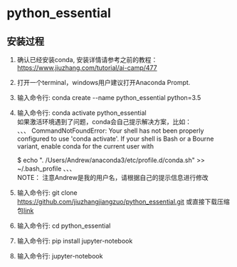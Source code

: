 # python_essential

## 安装过程   
1. 确认已经安装conda, 安装详情请参考之前的教程：https://www.jiuzhang.com/tutorial/ai-camp/477
2. 打开一个terminal，windows用户建议打开Anaconda Prompt.
3. 输入命令行: conda create --name python_essential python=3.5
3. 输入命令行: conda activate python_essential        
如果激活环境遇到了问题，conda会自己提示解决方案，比如：   
、、、
CommandNotFoundError: Your shell has not been properly configured to use 'conda activate'.
If your shell is Bash or a Bourne variant, enable conda for the current user with

    $ echo ". /Users/Andrew/anaconda3/etc/profile.d/conda.sh" >> ~/.bash_profile
、、、         
NOTE： 注意Andrew是我的用户名，请根据自己的提示信息进行修改
6. 输入命令行: git clone https://github.com/jiuzhangjiangzuo/python_essential.git 或直接下载压缩包[link](https://github.com/jiuzhangjiangzuo/python_essential/archive/master.zip)
7. 输入命令行: cd python_essential
8. 输入命令行: pip install jupyter-notebook
9. 输入命令行: jupyter-notebook
